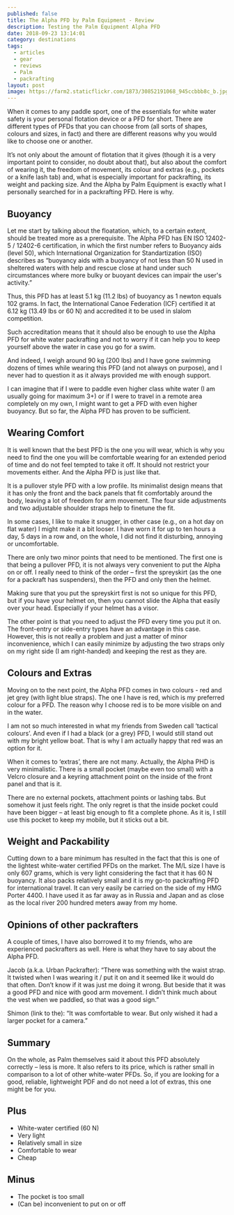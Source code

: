```yaml
---
published: false
title: The Alpha PFD by Palm Equipment - Review
description: Testing the Palm Equipment Alpha PFD
date: 2018-09-23 13:14:01
category: destinations
tags:
  - articles
  - gear
  - reviews
  - Palm
  - packrafting
layout: post
image: https://farm2.staticflickr.com/1873/30852191068_945ccbbb8c_b.jpg
---
```


When it comes to any paddle sport, one of the essentials for white water safety is your personal flotation device or a PFD for short. There are different types of PFDs that you can choose from (all sorts of shapes, colours and sizes, in fact) and there are different reasons why you would like to choose one or another.
<br>
<!--more-->

It’s not only about the amount of flotation that it gives (though it is a very important point to consider, no doubt about that), but also about the comfort of wearing it, the freedom of movement, its colour and extras (e.g., pockets or a knife lash tab) and, what is especially important for packrafting, its weight and packing size. And the Alpha by Palm Equipment is exactly what I personally searched for in a packrafting PFD. Here is why.

## Buoyancy

Let me start by talking about the floatation, which, to a certain extent, should be treated more as a prerequisite. The Alpha PFD has EN ISO 12402-5 / 12402-6 certification, in which the first number refers to Buoyancy aids (level 50), which International Organization for Standartization (ISO) describes as “buoyancy aids with a buoyancy of not less than 50 N used in sheltered waters with help and rescue close at hand under such circumstances where more bulky or buoyant devices can impair the user's activity.”

Thus, this PFD has at least 5.1 kg (11.2 lbs) of buoyancy as 1 newton equals 102 grams. In fact, the International Canoe Federation (ICF) certified it at 6.12 kg (13.49 lbs or 60 N) and accredited it to be used in slalom competition.

Such accreditation means that it should also be enough to use the Alpha PFD for white water packrafting and not to worry if it can help you to keep yourself above the water in case you go for a swim.

And indeed, I weigh around 90 kg (200 lbs) and I have gone swimming dozens of times while wearing this PFD (and not always on purpose), and I never had to question it as it always provided me with enough support.

I can imagine that if I were to paddle even higher class white water (I am usually going for maximum 3+) or if I were to travel in a remote area completely on my own, I might want to get a PFD with even higher buoyancy. But so far, the Alpha PFD has proven to be sufficient.

## Wearing Comfort

It is well known that the best PFD is the one you will wear, which is why you need to find the one you will be comfortable wearing for an extended period of time and do not feel tempted to take it off. It should not restrict your movements either. And the Alpha PFD is just like that.

It is a pullover style PFD with a low profile. Its minimalist design means that it has only the front and the back panels that fit comfortably around the body, leaving a lot of freedom for arm movement. The four side adjustments and two adjustable shoulder straps help to finetune the fit.

In some cases, I like to make it snugger, in other case (e.g., on a hot day on flat water) I might make it a bit looser. I have worn it for up to ten hours a day, 5 days in a row and, on the whole, I did not find it disturbing, annoying or uncomfortable.

There are only two minor points that need to be mentioned. The first one is that being a pullover PFD, it is not always very convenient to put the Alpha on or off. I really need to think of the order – first the spreyskirt (as the one for a packraft has suspenders), then the PFD and only then the helmet.

Making sure that you put the spreyskirt first is not so unique for this PFD, but if you have your helmet on, then you cannot slide the Alpha that easily over your head. Especially if your helmet has a visor.

The other point is that you need to adjust the PFD every time you put it on. The front-entry or side-entry types have an advantage in this case. However, this is not really a problem and just a matter of minor inconvenience, which I can easily minimize by adjusting the two straps only on my right side (I am right-handed) and keeping the rest as they are.

## Colours and Extras
Moving on to the next point, the Alpha PFD comes in two colours - red and jet grey (with light blue straps). The one I have is red, which is my preferred colour for a PFD. The reason why I choose red is to be more visible on and in the water.

I am not so much interested in what my friends from Sweden call ‘tactical colours’. And even if I had a black (or a grey) PFD, I would still stand out with my bright yellow boat. That is why I am actually happy that red was an option for it.


When it comes to ‘extras’, there are not many. Actually, the Alpha PHD is very minimalistic. There is a small pocket (maybe even too small) with a Velcro closure and a keyring attachment point on the inside of the front panel and that is it.

There are no external pockets, attachment points or lashing tabs. But somehow it just feels right. The only regret is that the inside pocket could have been bigger – at least big enough to fit a complete phone. As it is, I still use this pocket to keep my mobile, but it sticks out a bit.

## Weight and Packability

Cutting down to a bare minimum has resulted in the fact that this is one of the lightest white-water certified PFDs on the market. The M/L size I have is only 607 grams, which is very light considering the fact that it has 60 N buoyancy. It also packs relatively small and it is my go-to packrafting PFD for international travel. It can very easily be carried on the side of my HMG Porter 4400. I have used it as far away as in Russia and Japan and as close as the local river 200 hundred meters away from my home.

## Opinions of other packrafters

A couple of times, I have also borrowed it to my friends, who are experienced packrafters as well. Here is what they have to say about the Alpha PFD.

Jacob (a.k.a. Urban Packrafter): “There was something with the waist strap. It twisted when I was wearing it / put it on and it seemed like it would do that often. Don’t know if it was just me doing it wrong. But beside that it was a good PFD and nice with good arm movement. I didn’t think much about the vest when we paddled, so that was a good sign.”

Shimon (link to the): “It was comfortable to wear. But only wished it had a larger pocket for a camera.”

## Summary

On the whole, as Palm themselves said it about this PFD absolutely correctly – less is more. It also refers to its price, which is rather small in comparison to a lot of other white-water PFDs. So, if you are looking for a good, reliable, lightweight PDF and do not need a lot of extras, this one might be for you.

## Plus

-	White-water certified (60 N)
-	Very light
-	Relatively small in size
-	Comfortable to wear
-	Cheap

## Minus

-	The pocket is too small
-	(Can be) inconvenient to put on or off
